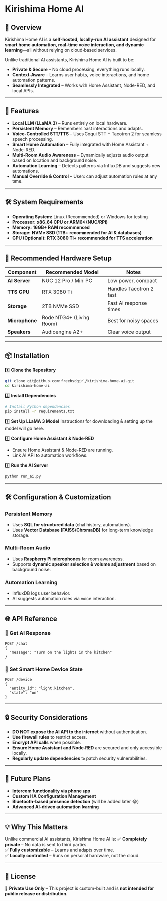 # Kirishima Home AI

## 📌 Overview
Kirishima Home AI is a **self-hosted, locally-run AI assistant** designed for **smart home automation, real-time voice interaction, and dynamic learning**—all without relying on cloud-based services.

Unlike traditional AI assistants, Kirishima Home AI is built to be:
- **Private & Secure** – No cloud processing, everything runs locally.
- **Context-Aware** – Learns user habits, voice interactions, and home automation patterns.
- **Seamlessly Integrated** – Works with Home Assistant, Node-RED, and local APIs.

---

## **🚀 Features**
- **Local LLM (LLaMA 3)** – Runs entirely on local hardware.
- **Persistent Memory** – Remembers past interactions and adapts.
- **Voice-Controlled STT/TTS** – Uses Coqui STT + Tacotron 2 for seamless speech processing.
- **Smart Home Automation** – Fully integrated with Home Assistant + Node-RED.
- **Multi-Room Audio Awareness** – Dynamically adjusts audio output based on location and background noise.
- **Automation Learning** – Detects patterns via InfluxDB and suggests new automations.
- **Manual Override & Control** – Users can adjust automation rules at any time.

---

## **🛠️ System Requirements**
- **Operating System:** Linux (Recommended) or Windows for testing
- **Processor:** **x86_64 CPU or ARM64 (NUC/RPi)**
- **Memory:** **16GB+ RAM recommended**
- **Storage:** **NVMe SSD (1TB+ recommended for AI & databases)**
- **GPU (Optional):** **RTX 3080 Ti+ recommended for TTS acceleration**

---
## 🔧 Recommended Hardware Setup
| Component      | Recommended Model  | Notes |
|---------------|--------------------|---------------------|
| **AI Server** | NUC 12 Pro / Mini PC | Low power, compact |
| **TTS GPU**   | RTX 3080 Ti | Handles Tacotron 2 fast |
| **Storage**   | 2TB NVMe SSD | Fast AI response times |
| **Microphone** | Rode NTG4+ (Living Room) | Best for noisy spaces |
| **Speakers** | Audioengine A2+ | Clear voice output |

---
## **📦 Installation**
1️⃣ **Clone the Repository**
```sh
git clone git@github.com:freebsdgirl/kirishima-home-ai.git
cd kirishima-home-ai
```

2️⃣ **Install Dependencies**
```sh
# Install Python dependencies
pip install -r requirements.txt
```

3️⃣ **Set Up LLaMA 3 Model**
Instructions for downloading & setting up the model will go here.

4️⃣ **Configure Home Assistant & Node-RED**
- Ensure Home Assistant & Node-RED are running.
- Link AI API to automation workflows.

5️⃣ **Run the AI Server**
```sh
python run_ai.py
```

---

## **🛠️ Configuration & Customization**
### **Persistent Memory**
- Uses **SQL for structured data** (chat history, automations).
- Uses **Vector Database (FAISS/ChromaDB)** for long-term knowledge storage.

### **Multi-Room Audio**
- Uses **Raspberry Pi microphones** for room awareness.
- Supports **dynamic speaker selection & volume adjustment** based on background noise.

### **Automation Learning**
- InfluxDB logs user behavior.
- AI suggests automation rules via voice interaction.

---

## **🌐 API Reference**
### 🔹 **Get AI Response**
```http
POST /chat
{
  "message": "Turn on the lights in the kitchen"
}
```

### 🔹 **Set Smart Home Device State**
```http
POST /device
{
  "entity_id": "light.kitchen",
  "state": "on"
}
```

---

## **🔒 Security Considerations**
- **DO NOT expose the AI API to the internet** without authentication.
- **Use firewall rules** to restrict access.
- **Encrypt API calls** when possible.
- **Ensure Home Assistant and Node-RED** are secured and only accessible locally.
- **Regularly update dependencies** to patch security vulnerabilities.

---

## **🔮 Future Plans**
- **Intercom functionality via phone app**
- **Custom HA Configuration Management**
- **Bluetooth-based presence detection** (will be added later 😂)
- **Advanced AI-driven automation learning**

---

## **💡 Why This Matters**
Unlike commercial AI assistants, Kirishima Home AI is:
✅ **Completely private** – No data is sent to third parties.  
✅ **Fully customizable** – Learns and adapts over time.  
✅ **Locally controlled** – Runs on personal hardware, not the cloud.  

---

## **📜 License**
🚨 **Private Use Only** – This project is custom-built and is **not intended for public release or distribution.**  